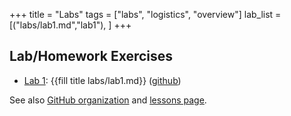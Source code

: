 +++
title = "Labs"
tags = ["labs", "logistics", "overview"]
lab_list = [("labs/lab1.md","lab1"),
             ]
+++
<!--
            ("labs/lab2.md","lab2"),
            ("labs/lab3.md","lab3"),
            ("labs/lab4.md","lab4"),
            ("labs/lab5.md","lab5"),
            ("labs/lab6.md","lab6"),
            ("labs/lab7.md","lab7"),
            ("labs/lab8.md","lab8"),
            ("labs/lab9.md","lab9"),
-->

## Lab/Homework Exercises

- [Lab 1](lab1/): {{fill title labs/lab1.md}} ([github](https://github.com/PsuAstro416/lab1-start))
<!--
- [Lab 2](lab2/): {{fill title labs/lab2.md}} ([github](https://github.com/PsuAstro416/lab2-start))
- [Lab 3](lab3/): {{fill title labs/lab3.md}} ([github](https://github.com/PsuAstro416/lab3-start))
- [Lab 4](lab4/): {{fill title labs/lab4.md}} ([github](https://github.com/PsuAstro416/lab4-start))
- [Lab 5](lab5/): {{fill title labs/lab5.md}} ([github](https://github.com/PsuAstro416/lab5-start))
- [Lab 6](lab6/): {{fill title labs/lab6.md}} ([github](https://github.com/PsuAstro416/lab6-start))
- [Lab 7](lab7/): {{fill title labs/lab7.md}} ([github](https://github.com/PsuAstro416/lab7-start))
- [Lab 8](lab8/): {{fill title labs/lab8.md}} ([github](https://github.com/PsuAstro416/lab8-start))
- [Lab 9](lab9/): {{fill title labs/lab9.md}} ([github](https://github.com/PsuAstro416/lab9-start))
-->

<!--
{{for (page,lab) in lab_list }}
- Lab {{fill lab_num page}}: {{lab}} [page]({{fill title page}})
{{end}}
-->

See also [GitHub organization](https://github.com/PsuAstro416) and [lessons page](/lessons/).
